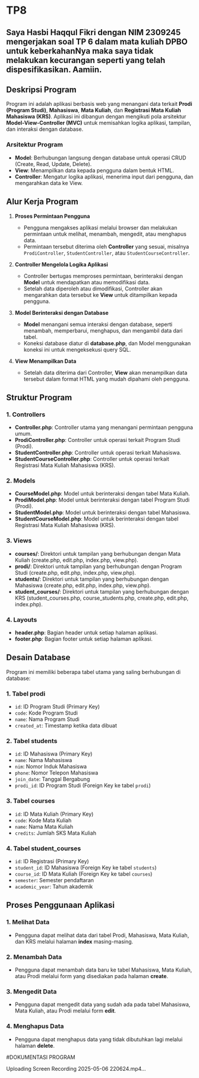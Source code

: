 # TP8
## Saya Hasbi Haqqul Fikri dengan NIM 2309245 mengerjakan soal TP 6 dalam mata kuliah DPBO untuk keberkahanNya maka saya tidak melakukan kecurangan seperti yang telah dispesifikasikan. Aamiin.

## Deskripsi Program
Program ini adalah aplikasi berbasis web yang menangani data terkait **Prodi (Program Studi)**, **Mahasiswa**, **Mata Kuliah**, dan **Registrasi Mata Kuliah Mahasiswa (KRS)**. Aplikasi ini dibangun dengan mengikuti pola arsitektur **Model-View-Controller (MVC)** untuk memisahkan logika aplikasi, tampilan, dan interaksi dengan database.

### Arsitektur Program
- **Model**: Berhubungan langsung dengan database untuk operasi CRUD (Create, Read, Update, Delete).
- **View**: Menampilkan data kepada pengguna dalam bentuk HTML.
- **Controller**: Mengatur logika aplikasi, menerima input dari pengguna, dan mengarahkan data ke View.

## Alur Kerja Program

1. **Proses Permintaan Pengguna**
   - Pengguna mengakses aplikasi melalui browser dan melakukan permintaan untuk melihat, menambah, mengedit, atau menghapus data.
   - Permintaan tersebut diterima oleh **Controller** yang sesuai, misalnya `ProdiController`, `StudentController`, atau `StudentCourseController`.

2. **Controller Mengelola Logika Aplikasi**
   - Controller bertugas memproses permintaan, berinteraksi dengan **Model** untuk mendapatkan atau memodifikasi data.
   - Setelah data diperoleh atau dimodifikasi, Controller akan mengarahkan data tersebut ke **View** untuk ditampilkan kepada pengguna.

3. **Model Berinteraksi dengan Database**
   - **Model** menangani semua interaksi dengan database, seperti menambah, memperbarui, menghapus, dan mengambil data dari tabel.
   - Koneksi database diatur di **database.php**, dan Model menggunakan koneksi ini untuk mengeksekusi query SQL.

4. **View Menampilkan Data**
   - Setelah data diterima dari Controller, **View** akan menampilkan data tersebut dalam format HTML yang mudah dipahami oleh pengguna.

## Struktur Program

### 1. **Controllers**
   - **Controller.php**: Controller utama yang menangani permintaan pengguna umum.
   - **ProdiController.php**: Controller untuk operasi terkait Program Studi (Prodi).
   - **StudentController.php**: Controller untuk operasi terkait Mahasiswa.
   - **StudentCourseController.php**: Controller untuk operasi terkait Registrasi Mata Kuliah Mahasiswa (KRS).

### 2. **Models**
   - **CourseModel.php**: Model untuk berinteraksi dengan tabel Mata Kuliah.
   - **ProdiModel.php**: Model untuk berinteraksi dengan tabel Program Studi (Prodi).
   - **StudentModel.php**: Model untuk berinteraksi dengan tabel Mahasiswa.
   - **StudentCourseModel.php**: Model untuk berinteraksi dengan tabel Registrasi Mata Kuliah Mahasiswa (KRS).

### 3. **Views**
   - **courses/**: Direktori untuk tampilan yang berhubungan dengan Mata Kuliah (create.php, edit.php, index.php, view.php).
   - **prodi/**: Direktori untuk tampilan yang berhubungan dengan Program Studi (create.php, edit.php, index.php, view.php).
   - **students/**: Direktori untuk tampilan yang berhubungan dengan Mahasiswa (create.php, edit.php, index.php, view.php).
   - **student_courses/**: Direktori untuk tampilan yang berhubungan dengan KRS (student_courses.php, course_students.php, create.php, edit.php, index.php).

### 4. **Layouts**
   - **header.php**: Bagian header untuk setiap halaman aplikasi.
   - **footer.php**: Bagian footer untuk setiap halaman aplikasi.

## Desain Database

Program ini memiliki beberapa tabel utama yang saling berhubungan di database:

### 1. **Tabel prodi**
   - `id`: ID Program Studi (Primary Key)
   - `code`: Kode Program Studi
   - `name`: Nama Program Studi
   - `created_at`: Timestamp ketika data dibuat

### 2. **Tabel students**
   - `id`: ID Mahasiswa (Primary Key)
   - `name`: Nama Mahasiswa
   - `nim`: Nomor Induk Mahasiswa
   - `phone`: Nomor Telepon Mahasiswa
   - `join_date`: Tanggal Bergabung
   - `prodi_id`: ID Program Studi (Foreign Key ke tabel `prodi`)

### 3. **Tabel courses**
   - `id`: ID Mata Kuliah (Primary Key)
   - `code`: Kode Mata Kuliah
   - `name`: Nama Mata Kuliah
   - `credits`: Jumlah SKS Mata Kuliah

### 4. **Tabel student_courses**
   - `id`: ID Registrasi (Primary Key)
   - `student_id`: ID Mahasiswa (Foreign Key ke tabel `students`)
   - `course_id`: ID Mata Kuliah (Foreign Key ke tabel `courses`)
   - `semester`: Semester pendaftaran
   - `academic_year`: Tahun akademik

## Proses Penggunaan Aplikasi

### 1. **Melihat Data**
   - Pengguna dapat melihat data dari tabel Prodi, Mahasiswa, Mata Kuliah, dan KRS melalui halaman **index** masing-masing.

### 2. **Menambah Data**
   - Pengguna dapat menambah data baru ke tabel Mahasiswa, Mata Kuliah, atau Prodi melalui form yang disediakan pada halaman **create**.

### 3. **Mengedit Data**
   - Pengguna dapat mengedit data yang sudah ada pada tabel Mahasiswa, Mata Kuliah, atau Prodi melalui form **edit**.

### 4. **Menghapus Data**
   - Pengguna dapat menghapus data yang tidak dibutuhkan lagi melalui halaman **delete**.

#DOKUMENTASI PROGRAM

Uploading Screen Recording 2025-05-06 220624.mp4…


